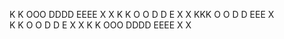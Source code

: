 K   K  OOO  DDDD  EEEE X   X
K  K  O   O D   D E     X X 
KKK   O   O D   D EEE    X  
K  K  O   O D   D E     X X 
K   K  OOO  DDDD  EEEE X   X
